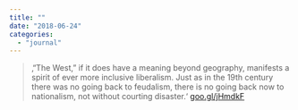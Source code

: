 ```yaml
---
title: ""
date: "2018-06-24"
categories: 
  - "journal"
---
```


> ‚“The West,” if it does have a meaning beyond geography, manifests a spirit of ever more inclusive liberalism. Just as in the 19th century there was no going back to feudalism, there is no going back now to nationalism, not without courting disaster.‘ [goo.gl/jHmdkF](https://goo.gl/jHmdkF)

